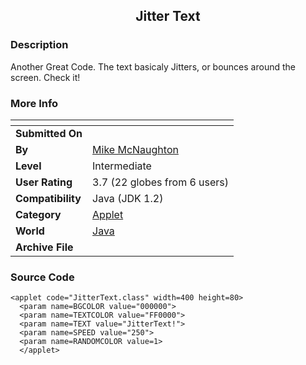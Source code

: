 ﻿<div align="center">

## Jitter Text


</div>

### Description

Another Great Code. The text basicaly Jitters, or bounces around the screen. Check it!
 
### More Info
 


<span>             |<span>
---                |---
**Submitted On**   |
**By**             |[Mike McNaughton](https://github.com/Planet-Source-Code/PSCIndex/blob/master/ByAuthor/mike-mcnaughton.md)
**Level**          |Intermediate
**User Rating**    |3.7 (22 globes from 6 users)
**Compatibility**  |Java \(JDK 1\.2\)
**Category**       |[Applet](https://github.com/Planet-Source-Code/PSCIndex/blob/master/ByCategory/applet__2-81.md)
**World**          |[Java](https://github.com/Planet-Source-Code/PSCIndex/blob/master/ByWorld/java.md)
**Archive File**   |[](https://github.com/Planet-Source-Code/mike-mcnaughton-jitter-text__2-2075/archive/master.zip)





### Source Code

```
<applet code="JitterText.class" width=400 height=80>
  <param name=BGCOLOR value="000000">
  <param name=TEXTCOLOR value="FF0000">
  <param name=TEXT value="JitterText!">
  <param name=SPEED value="250">
  <param name=RANDOMCOLOR value=1>
  </applet>
```

